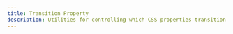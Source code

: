 ```yaml
---
title: Transition Property
description: Utilities for controlling which CSS properties transition.
---
```

<div>
    <table-utility prefix="transition" property="transition-property" class="mb-lg"></table-utility>
</div>